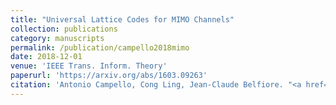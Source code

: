 ```yaml
---
title: "Universal Lattice Codes for MIMO Channels"
collection: publications
category: manuscripts
permalink: /publication/campello2018mimo
date: 2018-12-01
venue: 'IEEE Trans. Inform. Theory'
paperurl: 'https://arxiv.org/abs/1603.09263'
citation: 'Antonio Campello, Cong Ling, Jean-Claude Belfiore. "<a href="https://arxiv.org/abs/1603.09263">Universal Lattice Codes for MIMO Channels</a>", <i>IEEE Trans. Inform. Theory</i>, vol. 64, pp. 7847-7865, Dec. 2018.'
---
```

